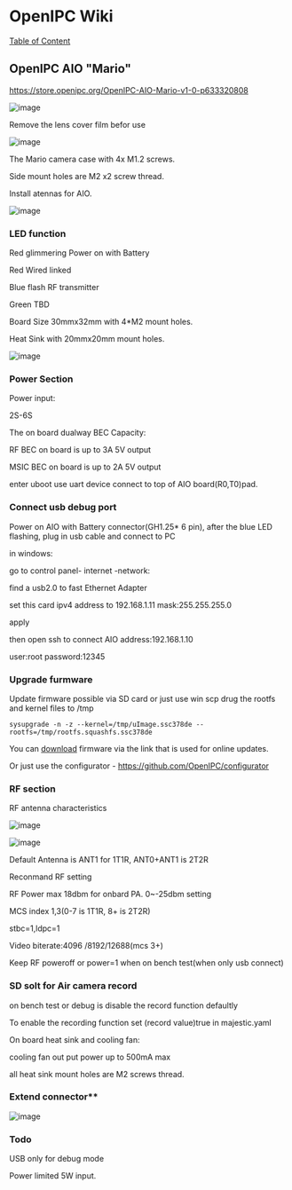 # OpenIPC Wiki
[Table of Content](../README.md)

OpenIPC AIO "Mario"
-------------------

https://store.openipc.org/OpenIPC-AIO-Mario-v1-0-p633320808

![image](https://github.com/user-attachments/assets/ad675599-61ce-4cec-a9bf-5933d907c53a)

Remove the lens cover film befor use

![image](https://github.com/user-attachments/assets/9ead08a6-f4eb-45a0-bc63-19d3abd3ec1e)



The Mario camera case with 4x M1.2 screws.

Side mount holes are M2 x2 screw thread.

Install atennas for AIO.

![image](https://github.com/user-attachments/assets/e10e6671-553f-4840-aacd-16816be0813b)



### LED function

Red glimmering	Power on with Battery

Red 	Wired linked

Blue flash	RF transmitter

Green	TBD

Board Size 30mmx32mm with 4*M2 mount holes.

Heat Sink with 20mmx20mm mount holes.

![image](https://github.com/user-attachments/assets/1c7e34c1-76a9-45ee-9caf-ffd33261e154)




### Power Section

Power input:

2S-6S

The on board dualway BEC Capacity:

RF BEC on board is up to 3A 5V output

MSIC BEC on board is up to 2A 5V output

enter uboot use  uart device connect to top of AIO board(R0,T0)pad.


### Connect usb debug port

Power on AIO with Battery connector(GH1.25* 6 pin), after the blue LED flashing, plug in usb cable and connect to PC

in windows:

go to control panel- internet -network:

find a usb2.0 to fast Ethernet Adapter

set this card ipv4 address to 192.168.1.11 mask:255.255.255.0

apply

then open ssh to connect AIO address:192.168.1.10

user:root password:12345


### Upgrade furmware

Update firmware possible via SD card or just use win scp drug the rootfs and kernel files to /tmp

```
sysupgrade -n -z --kernel=/tmp/uImage.ssc378de --rootfs=/tmp/rootfs.squashfs.ssc378de
```

You can [download](https://github.com/OpenIPC/wiki/blob/master/en/fpv-openipc-aio-ultrasight.md#software) firmware via the link that is used for online updates.


Or just use the configurator - https://github.com/OpenIPC/configurator


### RF section

RF antenna characteristics

![image](https://github.com/user-attachments/assets/d54050b4-2769-4942-95d7-8aad3b5e2e21)

![image](https://github.com/user-attachments/assets/0a709f70-ac8b-4880-93f5-49e1d958eb1b)


Default Antenna is ANT1 for 1T1R, ANT0+ANT1 is 2T2R

Reconmand RF setting 
  
  RF Power max 18dbm for onbard PA. 0~-25dbm setting
  
  MCS index 1,3(0-7 is 1T1R, 8+ is 2T2R)
  
  stbc=1,ldpc=1
  
  Video biterate:4096 /8192/12688(mcs 3+)

  Keep RF poweroff or power=1 when on bench test(when only usb connect)


### SD solt for Air camera record

on bench test or debug is disable the record function defaultly

To enable the recording function set (record value)true in majestic.yaml


On board heat sink and cooling fan:

cooling fan out put power up to 500mA max

all heat sink mount holes are M2 screws thread.


### Extend connector**

![image](https://github.com/user-attachments/assets/af8124e3-539f-42c6-a757-a560eb93e3fe)


### Todo

USB only for debug mode

Power limited 5W input.


